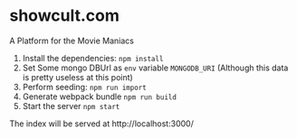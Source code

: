 #	showcult.com

A Platform for the Movie Maniacs

1. Install the dependencies: `npm install`
2. Set Some mongo DBUrl as `env` variable `MONGODB_URI` (Although this data is pretty useless at this point)
3. Perform seeding: `npm run import`
4. Generate webpack bundle `npm run build`
5. Start the server `npm start`

The index will be served at http://localhost:3000/
